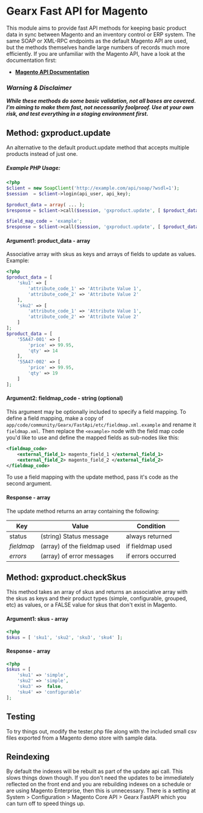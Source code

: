 Gearx Fast API for Magento
==========================

This module aims to provide fast API methods for keeping basic product data in sync
between Magento and an inventory control or ERP system.  The same SOAP or XML-RPC
endpoints as the default Magento API are used, but the methods themselves handle large
numbers of records much more efficiently. If you are unfamiliar with the Magento API, have
a look at the documentation first:

* **[Magento API Documentation](http://devdocs.magento.com/guides/m1x/api/soap/introduction.html)**

### *Warning & Disclaimer*
**_While these methods do some basic validation, not all bases are covered.  I'm aiming to
make them fast, not necessarily foolproof.  Use at your own risk, and test everything in a
staging environment first._**


## Method: gxproduct.update

An alternative to the default product.update method that accepts multiple products instead
 of just one.  

##### Example PHP Usage:

```php
<?php
$client = new SoapClient('http://example.com/api/soap/?wsdl=1');
$session  = $client->login(api_user, api_key);

$product_data = array( ... );
$response = $client->call($session, 'gxproduct.update', [ $product_data ];

$field_map_code = 'example';
$response = $client->call($session, 'gxproduct.update', [ $product_data, $fieldmap_code ];
```


#### Argument1: product_data - array
Associative array with skus as keys and arrays of fields to update as values.  Example:

```php
<?php
$product_data = [
    'sku1' => [
        'attribute_code_1' => 'Attribute Value 1',
        'attribute_code_2' => 'Attribute Value 2'
    ],
    'sku2' => [
        'attribute_code_1' => 'Attribute Value 1',
        'attribute_code_2' => 'Attribute Value 2'
    ]
];
$product_data = [
    '55A47-001' => [
        'price' => 99.95,
        'qty' => 14
    ],
    '55A47-002' => [
        'price' => 99.95,
        'qty' => 19
    ]
];
```


#### Argument2: fieldmap_code - string (optional)
This argument may be optionally included to specify a field mapping.  To define a field
mapping, make a copy of `app/code/community/Gearx/FastApi/etc/fieldmap.xml.example` and
rename it `fieldmap.xml`.  Then replace the `<example>` node with the field map code you'd
like to use and define the mapped fields as sub-nodes like this:

```xml
<fieldmap_code>
    <external_field_1> magento_field_1 </external_field_1>
    <external_field_2> magento_field_2 </external_field_2>
</fieldmap_code>
```
    
To use a field mapping with the update method, pass it's code as the second argument.

#### Response - array
The update method returns an array containing the following: 

| Key        | Value                        | Condition          |
|------------|------------------------------|--------------------|
| status     | (string) Status message      | always returned    |
| *fieldmap* | (array) of the fieldmap used | if fieldmap used   |
| *errors*   | (array) of error messages    | if errors occurred |




## Method: gxproduct.checkSkus

This method takes an array of skus and returns an associative array with the skus as keys
and their product types (simple, configurable, grouped, etc) as values, or a FALSE value
for skus that don't exist in Magento.

#### Argument1: skus - array

```php
<?php
$skus = [ 'sku1', 'sku2', 'sku3', 'sku4' ];
```

#### Response - array

```php
<?php
$skus = [
    'sku1' => 'simple',
    'sku2' => 'simple',
    'sku3' =>  false, 
    'sku4' => 'configurable'
];
```



## Testing

To try things out, modify the tester.php file along with the included small csv files exported from 
a Magento demo store with sample data.


## Reindexing

By default the indexes will be rebuilt as part of the update api call.  This slows things down though.
If you don't need the updates to be immediately reflected on the front end and you are rebuilding indexes 
on a schedule or are using Magento Enterprise, then this is unnecessary.  There is a setting at
System > Configuration > Magento Core API > Gearx FastAPI which you can turn off to speed things up.
